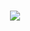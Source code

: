 <h1 align="center">
    <img src="https://readme-typing-svg.herokuapp.com/?font=Righteous&size=30&center=true&vCenter=true&width=600&height=80&duration=5000&lines=+Just+1![image](https://github.com/shamunur/shamunur/assets/125393075/40a8a75b-bdc0-4016-856e-c60b49864854)
s+Loading..;Assalamualaikum+Everyone+!+👋;+I+am+Shamunur...+😎;+This+is+My+Github+Profile+👇"/>
</h1>
<br/>
<!--
**shamunur/shamunur** is a ✨ _special_ ✨ repository because its `README.md` (this file) appears on your GitHub profile.

Here are some ideas to get you started:

- 🔭 I’m currently working on ...
- 🌱 I’m currently learning ...
- 👯 I’m looking to collaborate on ...
- 🤔 I’m looking for help with ...
- 💬 Ask me about ...
- 📫 How to reach me: ...
- 😄 Pronouns: ...
- ⚡ Fun fact: ...
-->
